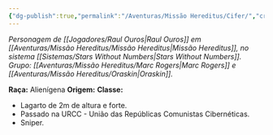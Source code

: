 ```yaml
---
{"dg-publish":true,"permalink":"/Aventuras/Missão Hereditus/Cifer/","created":"2025-10-13T17:42:13.214-03:00"}
---
```


*Personagem de [[Jogadores/Raul Ouros\|Raul Ouros]] em [[Aventuras/Missão Hereditus/Missão Hereditus\|Missão Hereditus]], no sistema [[Sistemas/Stars Without Numbers\|Stars Without Numbers]].*
*Grupo: [[Aventuras/Missão Hereditus/Marc Rogers\|Marc Rogers]] e [[Aventuras/Missão Hereditus/Oraskin\|Oraskin]].*

**Raça:** Alienígena
**Origem:** 
**Classe:** 

- Lagarto de 2m de altura e forte.
- Passado na URCC - União das Repúblicas Comunistas Cibernéticas.
- Sniper.